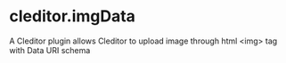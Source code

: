 cleditor.imgData
================

A Cleditor plugin allows Cleditor to upload image through html &lt;img> tag with Data URI schema 
